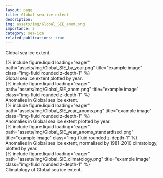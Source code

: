 ```yaml
---
layout: page
title: Global sea ice extent
description:
img: assets/img/Global_SIE_anom.png
importance: 2
category: sea-ice
related_publications: true
---
```


Global sea ice extent.

<div class="row">
    <div class="col-sm mt-3 mt-md-0">
        {% include figure.liquid loading="eager" path="assets/img/Global_SIE_by_year.png" title="example image" class="img-fluid rounded z-depth-1" %}
    </div>
</div>
<div class="caption">
    Global sea ice extent plotted by year.
</div>

<div class="row">
    <div class="col-sm mt-3 mt-md-0">
        {% include figure.liquid loading="eager" path="assets/img/Global_SIE_anom.png" title="example image" class="img-fluid rounded z-depth-1" %}
    </div>
</div>
<div class="caption">
    Anomalies in Global sea ice extent.
</div>

<div class="row">
    <div class="col-sm mt-3 mt-md-0">
        {% include figure.liquid loading="eager" path="assets/img/Global_SIE_year_anoms.png" title="example image" class="img-fluid rounded z-depth-1" %}
    </div>
</div>
<div class="caption">
    Anomalies in Global sea ice extent plotted by year.
</div>

<div class="row">
    <div class="col-sm mt-3 mt-md-0">
        {% include figure.liquid loading="eager" path="assets/img/Global_SIE_year_anoms_standardised.png" title="example image" class="img-fluid rounded z-depth-1" %}
    </div>
</div>
<div class="caption">
    Anomalies in Global sea ice extent, normalised by 1981-2010 climatology, plotted by year.
</div>

<div class="row">
    <div class="col-sm mt-3 mt-md-0">
        {% include figure.liquid loading="eager" path="assets/img/Global_SIE_climatology.png" title="example image" class="img-fluid rounded z-depth-1" %}
    </div>
</div>
<div class="caption">
    Climatology of Global sea ice extent.
</div>
